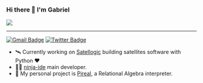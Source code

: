 ### Hi there 👋 I'm Gabriel

![](https://media.giphy.com/media/SVCSsoKU5v6ZJLk07n/giphy.gif)

----

[![Gmail Badge](https://img.shields.io/badge/-Gmail-c14438?style=flat-square&logo=Gmail&logoColor=white&link=mailto:acostadariogabriel@gmail.com)](mailto:acostadariogabriel@gmail.com)
[![Twitter Badge](https://img.shields.io/badge/-Twitter-1da1f2?style=flat-square&labelColor=1da1f2&logo=twitter&logoColor=white&link=https://www.twitter.com/_alfacentauri/)](https://www.twitter.com/_alfacentauri/)

- :artificial_satellite: Currently working on [Satellogic](https://satellogic.com) building satellites software with Python :heart:
- :man_technologist: [ninja-ide](http://ninja-ide.org) main developer.
- :school: My personal project is [Pireal](https://github.com/centaurialpha/pireal), a Relational Algebra interpreter.
